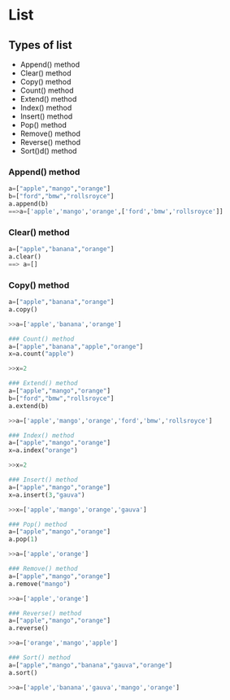 # List
## Types of list
* Append() method
* Clear() method
* Copy() method
* Count() method
* Extend() method
* Index() method
* Insert() method
* Pop() method
* Remove() method
* Reverse() method
* Sort()d() method

### Append() method

``` python
a=["apple","mango","orange"]
b=["ford","bmw","rollsroyce"]
a.append(b)
==>a=['apple','mango','orange',['ford','bmw','rollsroyce']]
```


### Clear() method
``` python
a=["apple","banana","orange"]
a.clear()
==> a=[]
```

### Copy() method
``` python
a=["apple","banana","orange"]
a.copy()

>>a=['apple','banana','orange']
```
``` python
### Count() method
a=["apple","banana","apple","orange"]
x=a.count("apple")

>>x=2
```
``` python
### Extend() method
a=["apple","mango","orange"]
b=["ford","bmw","rollsroyce"]
a.extend(b)

>>a=['apple','mango','orange','ford','bmw','rollsroyce']
```
``` python
### Index() method
a=["apple","mango","orange"]
x=a.index("orange")

>>x=2
```
``` python
### Insert() method
a=["apple","mango","orange"]
x=a.insert(3,"gauva")

>>x=['apple','mango','orange','gauva']
```
``` python
### Pop() method
a=["apple","mango","orange"]
a.pop(1)

>>a=['apple','orange']
```
``` python
### Remove() method
a=["apple","mango","orange"]
a.remove("mango")

>>a=['apple','orange']
```
``` python
### Reverse() method
a=["apple","mango","orange"]
a.reverse()

>>a=['orange','mango','apple']
```
``` python
### Sort() method
a=["apple","mango","banana","gauva","orange"]
a.sort()

>>a=['apple','banana','gauva','mango','orange']
```
